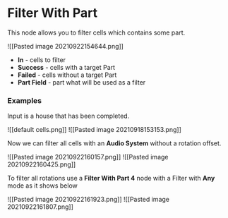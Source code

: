 # Filter With Part
This node allows you to filter cells which contains some part.

![[Pasted image 20210922154644.png]]
- **In** - cells to filter
- **Success** - cells with a target Part
- **Failed** - cells without a target Part
- **Part Field** - part what will be used as a filter

### Examples
Input is a house that has been completed.

![[default cells.png]]
![[Pasted image 20210918153153.png]]

Now we can filter all cells with an **Audio System** without a rotation offset.

![[Pasted image 20210922160157.png]]
![[Pasted image 20210922160425.png]]

To filter all rotations use a **Filter With Part 4** node with a Filter with **Any** mode as it shows below

![[Pasted image 20210922161923.png]]
![[Pasted image 20210922161807.png]]
